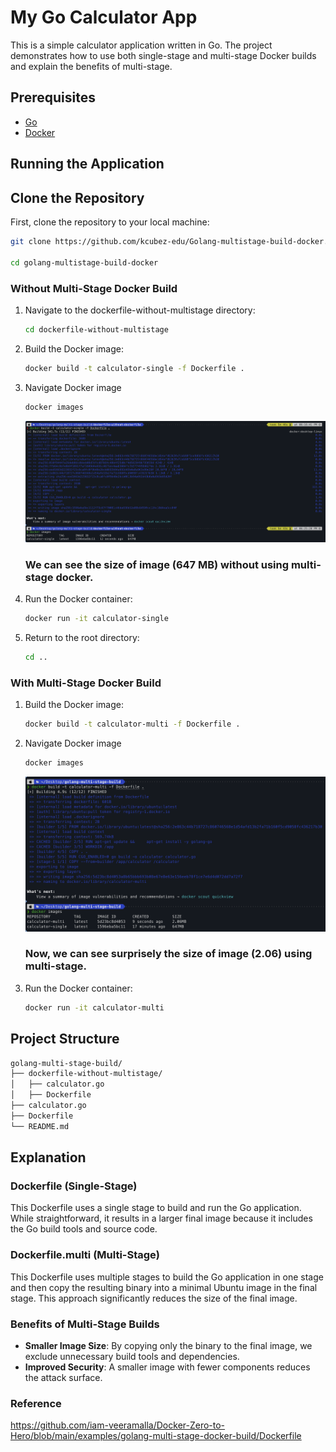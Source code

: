 # My Go Calculator App

This is a simple calculator application written in Go. The project demonstrates how to use both single-stage and multi-stage Docker builds and explain the benefits of multi-stage.
## Prerequisites

- [Go](https://golang.org/dl/)
- [Docker](https://www.docker.com/get-started)

## Running the Application

## Clone the Repository

First, clone the repository to your local machine:

```sh
git clone https://github.com/kcubez-edu/Golang-multistage-build-docker.git

cd golang-multistage-build-docker
```

### Without Multi-Stage Docker Build

1. Navigate to the dockerfile-without-multistage directory:
   ```sh
   cd dockerfile-without-multistage
   ```

2. Build the Docker image:
    ```sh
    docker build -t calculator-single -f Dockerfile .
    ```
3. Navigate Docker image
    ```sh
    docker images
    ```
   ![alt text](image.png)

    ### We can see the size of image (647 MB) without using multi-stage docker.

4. Run the Docker container:
    ```sh
    docker run -it calculator-single
    ```
5. Return to the root directory:
    ```sh
    cd ..
    ```

### With Multi-Stage Docker Build

1. Build the Docker image:
    ```sh
    docker build -t calculator-multi -f Dockerfile .
    ```
2. Navigate Docker image
    ```sh
    docker images
    ```
    ![alt text](image-1.png)
    
    ### Now, we can see surprisely the size of image (2.06) using multi-stage.

3. Run the Docker container:
    ```sh
    docker run -it calculator-multi
    ```

## Project Structure
```sh
golang-multi-stage-build/
├── dockerfile-without-multistage/
│   ├── calculator.go
│   ├── Dockerfile
├── calculator.go
├── Dockerfile
└── README.md
```

## Explanation

### Dockerfile (Single-Stage)

This Dockerfile uses a single stage to build and run the Go application. While straightforward, it results in a larger final image because it includes the Go build tools and source code.

### Dockerfile.multi (Multi-Stage)

This Dockerfile uses multiple stages to build the Go application in one stage and then copy the resulting binary into a minimal Ubuntu image in the final stage. This approach significantly reduces the size of the final image.

### Benefits of Multi-Stage Builds

- **Smaller Image Size**: By copying only the binary to the final image, we exclude unnecessary build tools and dependencies.
- **Improved Security**: A smaller image with fewer components reduces the attack surface.

### Reference
https://github.com/iam-veeramalla/Docker-Zero-to-Hero/blob/main/examples/golang-multi-stage-docker-build/Dockerfile